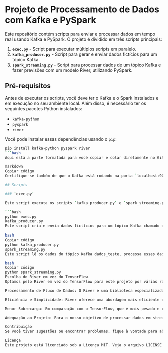 # Projeto de Processamento de Dados com Kafka e PySpark

Este repositório contém scripts para enviar e processar dados em tempo real usando Kafka e PySpark. O projeto é dividido em três scripts principais:

1. **`exec.py`** - Script para executar múltiplos scripts em paralelo.
2. **`kafka_producer.py`** - Script para gerar e enviar dados fictícios para um tópico Kafka.
3. **`spark_streaming.py`** - Script para processar dados de um tópico Kafka e fazer previsões com um modelo River, utilizando PySpark.

## Pré-requisitos

Antes de executar os scripts, você deve ter o Kafka e o Spark instalados e em execução no seu ambiente local. Além disso, é necessário ter os seguintes pacotes Python instalados:

- `kafka-python`
- `pyspark`
- `river`

Você pode instalar essas dependências usando o `pip`:

```bash
pip install kafka-python pyspark river
```bash
Aqui está a parte formatada para você copiar e colar diretamente no GitHub:

markdown
Copiar código
Certifique-se também de que o Kafka está rodando na porta `localhost:9092`.

## Scripts

### `exec.py`

Este script executa os scripts `kafka_producer.py` e `spark_streaming.py` em paralelo. Para usá-lo, execute:

```bash
python exec.py
kafka_producer.py
Este script cria e envia dados fictícios para um tópico Kafka chamado dados_teste. Os dados incluem características (feature1, feature2) e um rótulo (label). Para executá-lo, use:

bash
Copiar código
python kafka_producer.py
spark_streaming.py
Este script lê os dados do tópico Kafka dados_teste, processa esses dados usando PySpark e um modelo River, e envia previsões para um tópico Kafka chamado predicoes. Para executá-lo, use:

bash
Copiar código
python spark_streaming.py
Escolha do River em vez do TensorFlow
Optamos pelo River em vez do TensorFlow para este projeto por várias razões:

Processamento de Fluxo de Dados: O River é uma biblioteca especializada em aprendizado de máquina para fluxo de dados (streaming). Ela é projetada para lidar com dados que chegam continuamente, o que é ideal para cenários de streaming em tempo real, como o nosso caso com o Kafka e o PySpark.

Eficiência e Simplicidade: River oferece uma abordagem mais eficiente e direta para modelos de aprendizado online, onde o modelo é atualizado continuamente com novos dados. Isso é particularmente útil para ambientes de produção em tempo real onde a simplicidade e a velocidade são cruciais.

Menor Sobrecarga: Em comparação com o TensorFlow, que é mais pesado e complexo, o River tem uma sobrecarga menor e é mais fácil de integrar e gerenciar para tarefas específicas de streaming e aprendizado incremental.

Adequação ao Projeto: Para o nosso objetivo de processar dados em streaming e realizar previsões rápidas, o River fornece as funcionalidades necessárias sem a complexidade adicional do TensorFlow. O TensorFlow seria mais apropriado para modelos de aprendizado profundo e redes neurais complexas, que não são o foco principal deste projeto.

Contribuição
Se você tiver sugestões ou encontrar problemas, fique à vontade para abrir uma issue ou enviar um pull request.

Licença
Este projeto está licenciado sob a Licença MIT. Veja o arquivo LICENSE para mais detalhes.
